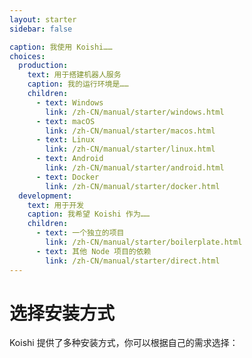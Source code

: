 ```yaml
---
layout: starter
sidebar: false

caption: 我使用 Koishi……
choices:
  production:
    text: 用于搭建机器人服务
    caption: 我的运行环境是……
    children:
      - text: Windows
        link: /zh-CN/manual/starter/windows.html
      - text: macOS
        link: /zh-CN/manual/starter/macos.html
      - text: Linux
        link: /zh-CN/manual/starter/linux.html
      - text: Android
        link: /zh-CN/manual/starter/android.html
      - text: Docker
        link: /zh-CN/manual/starter/docker.html
  development:
    text: 用于开发
    caption: 我希望 Koishi 作为……
    children:
      - text: 一个独立的项目
        link: /zh-CN/manual/starter/boilerplate.html
      - text: 其他 Node 项目的依赖
        link: /zh-CN/manual/starter/direct.html
---
```


# 选择安装方式

Koishi 提供了多种安装方式，你可以根据自己的需求选择：
